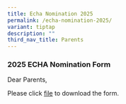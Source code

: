```yaml
---
title: Echa Nomination 2025
permalink: /echa-nomination-2025/
variant: tiptap
description: ""
third_nav_title: Parents
---
```

<h3><strong>2025 ECHA&nbsp;Nomination Form</strong></h3>
<p>Dear Parents,</p>
<p>Please click <a href="/files/Useful Information/Parents/Nomination_Form_2025.pdf" rel="noopener nofollow" target="_blank">file</a> to
download the&nbsp;form.&nbsp;</p>